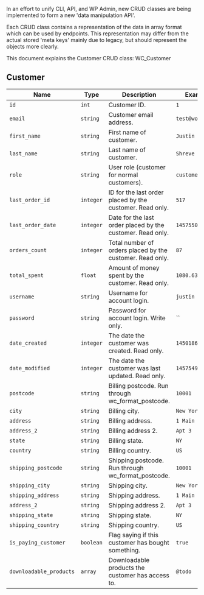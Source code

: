 In an effort to unify CLI, API, and WP Admin, new CRUD classes are being implemented to form a new 'data manipulation API'.

Each CRUD class contains a representation of the data in array format which can be used by endpoints. This representation may differ from the actual stored 'meta keys' mainly due to legacy, but should represent the objects more clearly.

This document explains the Customer CRUD class: WC_Customer

## Customer

Name | Type | Description | Example
---- | ---- | ----------- | -------
`id` | `int` | Customer ID. | `1`
`email` | `string` | Customer email address. | `test@woo.local`
`first_name` | `string` | First name of customer. | `Justin`
`last_name` | `string` | Last name of customer. | `Shreve`
`role` | `string` | User role (customer for normal customers). | `customer`
`last_order_id` | `integer` | ID for the last order placed by the customer. Read only. | `517`
`last_order_date ` | `integer` | Date for the last order placed by the customer. Read only. | `1457550095`
`orders_count ` | `integer` | Total number of orders placed by the customer. Read only. | `87`
`total_spent` | `float` | Amount of money spent by the customer.  Read only. | `1080.63`
`username` | `string` | Username for account login. | `justin`
`password` | `string` | Password for account login. Write only. | ``
`date_created ` | `integer` | The date the customer was created. Read only. | `1450186657`
`date_modified` | `integer` | The date the customer was last updated. Read only. | `1457549521`
`postcode` | `string` | Billing postcode. Run through wc_format_postcode. | `10001`
`city` | `string` | Billing city. | `New York`
`address` | `string` | Billing address. | `1 Main Street`
`address_2` | `string` | Billing address 2. | `Apt 3`
`state` | `string` | Billing state. | `NY`
`country` | `string` | Billing country. | `US`
`shipping_postcode` | `string` | Shipping postcode. Run through wc_format_postcode. | `10001`
`shipping_city` | `string` | Shipping city. | `New York`
`shipping_address` | `string` | Shipping address. | `1 Main Street`
`address_2` | `string` | Shipping address 2. | `Apt 3`
`shipping_state` | `string` | Shipping state. | `NY`
`shipping_country` | `string` | Shipping country. | `US`
`is_paying_customer` | `boolean` | Flag saying if this customer has bought something. | `true`
`downloadable_products` | `array` | Downloadable products the customer has access to. | `@todo`